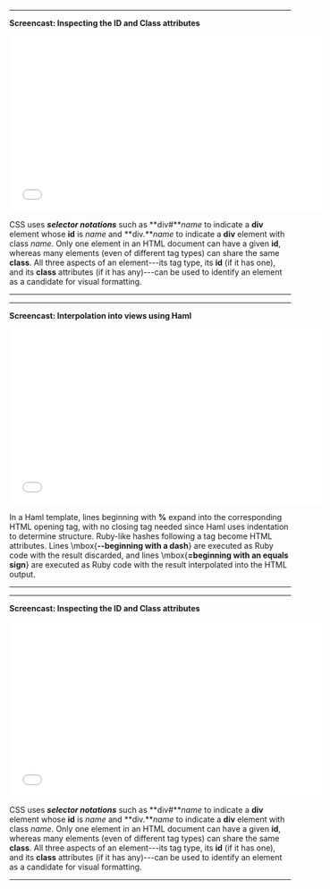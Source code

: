 <hr>

**Screencast: Inspecting the ID and Class attributes**

<iframe width="560" height="315" src="//www.youtube.com/embed/X5ArSbUea_o" frameborder="0" allowfullscreen></iframe>


CSS uses ___selector notations___ such as **div#***name* to indicate a **div** element whose **id** is *name* and **div.***name* to indicate a **div** element with class *name*. Only one element in an HTML document can have a given **id**, whereas many elements (even of different tag types) can share the same **class**. All three aspects of an element---its tag type, its **id** (if it has one), and its **class** attributes (if it has any)---can be used to identify an element as a candidate for visual formatting.

<hr>


<hr>

**Screencast: Interpolation into views using Haml**

<iframe width="560" height="315" src="//www.youtube.com/embed/yX1tMdBuG3g" frameborder="0" allowfullscreen></iframe>


In a Haml template, lines beginning with **%** expand into the corresponding HTML opening tag, with no closing tag needed since Haml uses indentation to determine structure.  Ruby-like hashes following a tag become HTML attributes. Lines \mbox{__--beginning with a dash__} are executed as Ruby code with the result discarded, and lines \mbox{__=beginning with an equals sign__} are executed as Ruby code with the result interpolated into the HTML output.

<hr>


<hr>

**Screencast: Inspecting the ID and Class attributes**

<iframe width="560" height="315" src="//www.youtube.com/embed/X5ArSbUea_o" frameborder="0" allowfullscreen></iframe>


CSS uses ___selector notations___ such as **div#***name* to indicate a **div** element whose **id** is *name* and **div.***name* to indicate a **div** element with class *name*. Only one element in an HTML document can have a given **id**, whereas many elements (even of different tag types) can share the same **class**. All three aspects of an element---its tag type, its **id** (if it has one), and its **class** attributes (if it has any)---can be used to identify an element as a candidate for visual formatting.

<hr>
